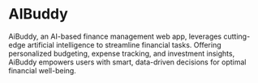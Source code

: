 # AIBuddy
AiBuddy, an AI-based finance management web app, leverages cutting-edge artificial intelligence to streamline financial tasks. Offering personalized budgeting, expense tracking, and investment insights, AiBuddy empowers users with smart, data-driven decisions for optimal financial well-being.
